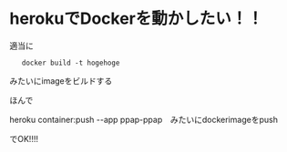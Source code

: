 # herokuでDockerを動かしたい！！

適当に

```terminal:sample
   docker build -t hogehoge
```

みたいにimageをビルドする

ほんで

heroku container:push --app ppap-ppap　みたいにdockerimageをpush

でOK!!!!

